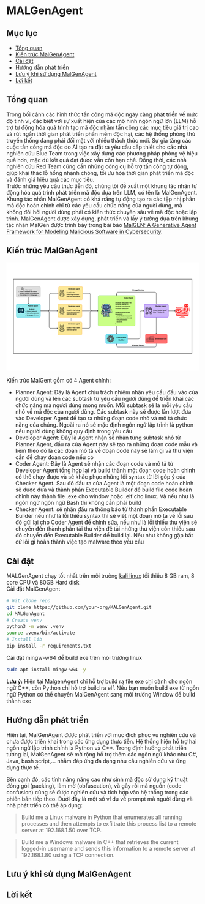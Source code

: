 # MALGenAgent

  
    
## Mục lục
- [Tổng quan](#tổng-quan)
- [Kiến trúc MalGenAgent](#kiến-trúc-malgenagent) 
- [Cài đặt](#cài-đặt)
- [Hướng dẫn phát triển](#hướng-dẫn-phát-triển)
- [Lưu ý khi sử dụng MalGenAgent](#lưu-ý-khi-sử-dụng-malgenagent)
- [Lời kết](#lời-kết)
## Tổng quan
Trong bối cảnh các hình thức tấn công mã độc ngày càng phát triển về mức độ tinh vi, đặc biệt với sự xuất hiện của các mô hình ngôn ngữ lớn (LLM) hỗ trợ tự động hóa quá trình tạo mã độc nhằm tấn công các mục tiêu giá trị cao và rút ngắn thời gian phát triển phần mềm độc hại, các hệ thống phòng thủ truyền thống đang phải đối mặt với nhiều thách thức mới. Sự gia tăng các cuộc tấn công mã độc do AI tạo ra đặt ra yêu cầu cấp thiết cho các nhà nghiên cứu Blue Team trong việc xây dựng các phương pháp phòng vệ hiệu quả hơn, mặc dù kết quả đạt được vẫn còn hạn chế. Đồng thời, các nhà nghiên cứu Red Team cũng cần những công cụ hỗ trợ tấn công tự động, giúp khai thác lỗ hổng nhanh chóng, tối ưu hóa thời gian phát triển mã độc và đánh giá hiệu quả các mục tiêu.   
Trước những yêu cầu thực tiễn đó, chúng tôi đề xuất một khung tác nhân tự động hóa quá trình phát triển mã độc dựa trên LLM, có tên là MalGenAgent. Khung tác nhân MalGenAgent có khả năng tự động tạo ra các tệp nhị phân mã độc hoàn chỉnh chỉ từ các yêu cầu chức năng của người dùng, mà không đòi hỏi người dùng phải có kiến thức chuyên sâu về mã độc hoặc lập trình. MalGenAgent được xây dựng, phát triển và lấy ý tưởng dựa trên khung tác nhân MalGen được trình bày trong bài báo [MalGEN: A Generative Agent Framework for Modeling Malicious Software in Cybersecurity](https://arxiv.org/pdf/2506.07586).
## Kiến trúc MalGenAgent
![image-MalGenAgent](image/1_MalGenAgentImage.png)

Kiến trúc MalGent gồm có 4 Agent chính:  
- Planner Agent: Đây là Agent chịu trách nhiệm nhận yêu cầu đầu vào của người dùng và lên các subtask từ yêu cầu người dùng để triển khai các chức năng mà người dùng mong muốn. Mỗi subtask sẽ là mỗi yêu cầu nhỏ về mã độc của người dùng. Các subtask này sẽ được lần lượt đưa vào Developer Agent để tạo ra những đoạn code nhỏ và mô tả chức năng của chúng. Ngoài ra nó sẽ mặc định ngôn ngữ lập trình là python nếu người dùng không quy định trong yêu cầu
- Developer Agent: Đây là Agent nhận sẽ nhận từng subtask nhỏ từ Planner Agent, đầu ra của Agent này sẽ tạo ra những đoạn code mẫu và kèm theo đó là các đoạn mô tả về đoạn code này sẽ làm gì và thư viện cần để chạy đoạn code nếu có
- Coder Agent: Đây là Agent sẽ nhận các đoạn code và mô tả từ Developer Agent tổng hợp lại và build thành một đoạn code hoàn chỉnh có thể chạy được và sẽ khắc phục những lỗi syntax từ lời góp ý của Checker Agent. Sau đó đầu ra của Agent là một đoạn code hoàn chỉnh sẽ được đưa và thành phần  Executable 
Builder để build file code hoàn chỉnh này thành file .exe cho window hoặc .elf cho linux. Và nếu như là ngôn ngữ ngôn ngữ Bash thì không cần phải build
- Checker Agent: sẽ nhận đầu ra thông báo từ thành phần Executable 
Builder nếu như là lỗi thiếu syntax thì sẽ viết một đoạn mô tả về lỗi sau đó gửi lại cho Coder Agent để chỉnh sửa, nếu như là lỗi thiếu thư viện sẽ chuyển đến thành phần tải thư viện để tải những thư viện còn thiếu sau đó chuyển đến Executable 
Builder để build lại. Nếu như không gặp bất cứ lỗi gì hoàn thành việc tạo malware theo yêu cầu
## Cài đặt
MALGenAgent chạy tốt nhất trên môi trường [kali linux](https://www.kali.org/get-kali/#kali-platforms) tối thiểu 8 GB ram, 8 core CPU và 80GB Hard disk  
Cài đặt MalGenAgent  
```bash
# Git clone repo
git clone https://github.com/your-org/MALGenAgent.git
cd MALGenAgent
# Create venv
python3 -m venv .venv
source .venv/bin/activate  
# Install lib
pip install -r requirements.txt
```
Cài đặt mingw-w64 để build exe trên môi trường linux
```bash
sudo apt install mingw-w64 -y
```
**Lưu ý:** Hiện tại MalgenAgent chỉ hỗ trợ build ra file exe chỉ dành cho ngôn ngữ C++, còn Python chỉ hỗ trợ build ra elf. Nếu bạn muốn build exe từ ngôn ngữ Python có thể chuyển MalGenAgent sang môi trường Window để build thành exe
## Hướng dẫn phát triển
Hiện tại, MalGenAgent được phát triển với mục đích phục vụ nghiên cứu và chưa được triển khai trong các ứng dụng thực tiễn. Hệ thống hiện hỗ trợ hai ngôn ngữ lập trình chính là Python và C++. Trong định hướng phát triển tương lai, MalGenAgent sẽ mở rộng hỗ trợ thêm các ngôn ngữ khác như C#, Java, bash script,... nhằm đáp ứng đa dạng nhu cầu nghiên cứu và ứng dụng thực tế.

Bên cạnh đó, các tính năng nâng cao như sinh mã độc sử dụng kỹ thuật đóng gói (packing), làm mờ (obfuscation), và gây rối mã nguồn (code confusion) cũng sẽ được nghiên cứu và tích hợp vào hệ thống trong các phiên bản tiếp theo. Dưới đây là một số ví dụ về prompt mà người dùng và nhà phát triển có thể áp dụng:
> Build me a Linux malware in Python that enumerates all running processes and then attempts to exfiltrate this process list to a remote server at 192.168.1.50 over TCP.  

> Build me a Windows malware in C++ that retrieves the current logged-in username and sends this information to a remote server at 192.168.1.80 using a TCP connection.

## Lưu ý khi sử dụng MalGenAgent
## Lời kết  
